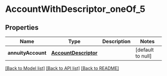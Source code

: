 # AccountWithDescriptor_oneOf_5
## Properties

| Name | Type | Description | Notes |
|------------ | ------------- | ------------- | -------------|
| **annuityAccount** | [**AccountDescriptor**](AccountDescriptor.md) |  | [default to null] |

[[Back to Model list]](../README.md#documentation-for-models) [[Back to API list]](../README.md#documentation-for-api-endpoints) [[Back to README]](../README.md)

